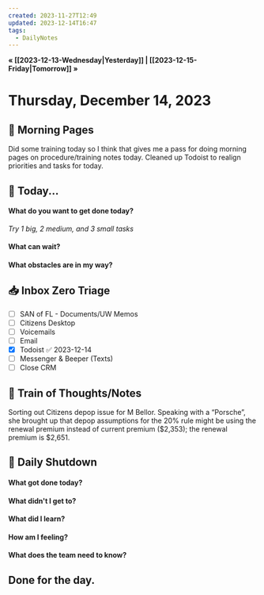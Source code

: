 ```yaml
---
created: 2023-11-27T12:49
updated: 2023-12-14T16:47
tags:
  - DailyNotes
---
```

**« [[2023-12-13-Wednesday|Yesterday]] | [[2023-12-15-Friday|Tomorrow]] »**
# Thursday, December 14, 2023

## 🌅 Morning Pages
Did some training today so I think that gives me a pass for doing morning pages on procedure/training notes today. Cleaned up Todoist to realign priorities and tasks for today.
## 📅 Today...
#### What do you want to get done today? 
*Try 1 big, 2 medium, and 3 small tasks*
#### What can wait? 

#### What obstacles are in my way?


## 📥 Inbox Zero Triage
- [ ] SAN of FL - Documents/UW Memos
- [ ] Citizens Desktop
- [ ] Voicemails
- [ ] Email
- [x] Todoist ✅ 2023-12-14
- [ ] Messenger & Beeper (Texts)
- [ ] Close CRM

## 💭 Train of Thoughts/Notes
Sorting out Citizens depop issue for M Bellor. Speaking with a “Porsche”, she brought up that depop assumptions for the 20% rule might be using the renewal premium instead of current premium ($2,353); the renewal premium is $2,651.

## 🌙 Daily Shutdown
#### What got done today?

#### What didn't I get to?

#### What did I learn?

#### How am I feeling?

#### What does the team need to know?


## Done for the day.
